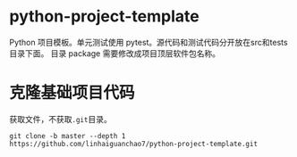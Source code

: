 # python-project-template
Python 项目模板。单元测试使用 pytest。源代码和测试代码分开放在src和tests目录下面。
目录 package 需要修改成项目顶层软件包名称。

# 克隆基础项目代码
获取文件，不获取`.git`目录。
```shell
git clone -b master --depth 1 https://github.com/linhaiguanchao7/python-project-template.git
```
